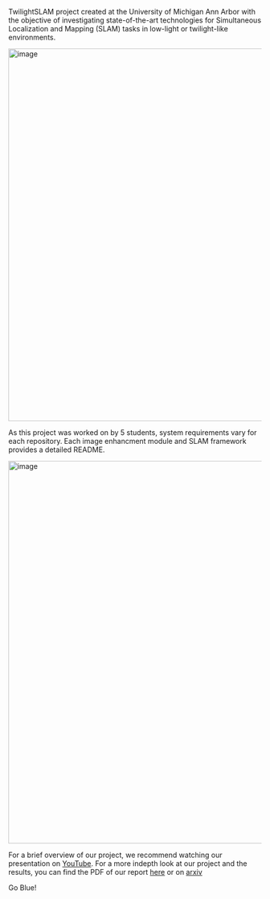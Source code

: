 TwilightSLAM project created at the University of Michigan Ann Arbor with the objective of investigating state-of-the-art technologies for Simultaneous Localization and Mapping (SLAM) tasks in low-light or twilight-like environments.

<img width="740" alt="image" src="https://user-images.githubusercontent.com/129995389/233230588-87859b21-1e94-4587-9348-0fbb4532afe7.png">


As this project was worked on by 5 students, system requirements vary for each repository. Each image enhancment module and SLAM framework provides a detailed README.

<img width="760" alt="image" src="https://user-images.githubusercontent.com/129995389/233230632-f5a7bcf0-a12c-4dbc-a02e-6b176f0cec33.png">


For a brief overview of our project, we recommend watching our presentation on [YouTube](https://www.youtube.com/watch?v=qe87hcqmZm0). For a more indepth look at our project and the results, you can find the PDF of our report [here](https://github.com/TwilightSLAM/TwilightSLAM/blob/main/Twilight_SLAM_Final_Report.pdf) or on [arxiv](https://arxiv.org/abs/2304.11310)


Go Blue!
